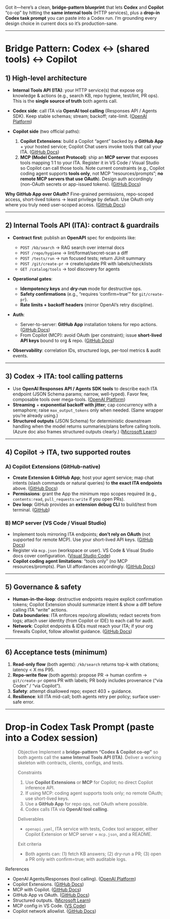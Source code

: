 Got it—here’s a clean, **bridge-pattern blueprint** that lets **Codex** and **Copilot** “co-op” by hitting the **same internal tools** (HTTP services), plus a **drop-in Codex task prompt** you can paste into a Codex run. I’m grounding every design choice in current docs so it’s production-sane.

---

# Bridge Pattern: Codex ↔ (shared tools) ↔ Copilot

## 1) High-level architecture

* **Internal Tools API (ITA)**: your HTTP service(s) that expose org knowledge & actions (e.g., search KB, repo hygiene, test/lint, PR ops). This is the **single source of truth** both agents call.
* **Codex side**: call ITA via **OpenAI tool calling** (Responses API / Agents SDK). Keep stable schemas; stream; backoff; rate-limit. ([OpenAI Platform][1])
* **Copilot side** (two official paths):

  1. **Copilot Extensions**: build a Copilot “agent” backed by a **GitHub App** + your hosted service; Copilot Chat users invoke tools that call your ITA. ([GitHub Docs][2])
  2. **MCP (Model Context Protocol)**: ship an **MCP server** that exposes tools mapping 1:1 to your ITA. Register it in VS Code / Visual Studio so Copilot can call those tools. Note current constraints (e.g., Copilot coding agent supports **tools only**, not MCP “resources/prompts”; **no remote MCP servers that use OAuth**). Design auth accordingly (non-OAuth secrets or app-issued tokens). ([GitHub Docs][3])

**Why GitHub App over OAuth?** Fine-grained permissions, repo-scoped access, short-lived tokens → least privilege by default. Use OAuth only where you truly need user-scoped access. ([GitHub Docs][4])

---

## 2) Internal Tools API (ITA): contract & guardrails

* **Contract first**: publish an **OpenAPI** spec for endpoints like:

  * `POST /kb/search` → RAG search over internal docs
  * `POST /repo/hygiene` → lint/format/secret-scan a diff
  * `POST /tests/run` → run focused tests; return JUnit summary
  * `POST /git/create-pr` → create/update PR with labels/checklists
  * `GET /catalog/tools` → tool discovery for agents
* **Operational gates**:

  * **Idempotency keys** and **dry-run** mode for destructive ops.
  * **Safety confirmations** (e.g., “requires ‘confirm=true’” for `git/create-pr`).
  * **Rate limits + backoff headers** (mirror OpenAI’s retry discipline).
* **Auth**:

  * Server-to-server: **GitHub App** installation tokens for repo actions. ([GitHub Docs][4])
  * From Copilot (MCP): avoid OAuth (per constraint); issue **short-lived API keys** bound to org & repo. ([GitHub Docs][5])
* **Observability**: correlation IDs, structured logs, per-tool metrics & audit events.

---

## 3) Codex → ITA: tool calling patterns

* Use **OpenAI Responses API / Agents SDK tools** to describe each ITA endpoint (JSON Schema params; narrow, well-typed). Favor few, composable tools over mega-tools. ([OpenAI Platform][1])
* **Streaming** + **exponential backoff with jitter**; cap concurrency with a semaphore; raise `max_output_tokens` only when needed. (Same wrapper you’re already using.)
* **Structured outputs** (JSON Schema) for deterministic downstream handling when the model returns summaries/plans before calling tools. (Azure doc also frames structured outputs clearly.) ([Microsoft Learn][6])

---

## 4) Copilot → ITA, two supported routes

### A) Copilot Extensions (GitHub-native)

* **Create Extension & GitHub App**; host your agent service; map chat intents (slash commands or natural queries) to **the exact ITA endpoints** above. ([GitHub Docs][2])
* **Permissions**: grant the App the minimum repo scopes required (e.g., `contents:read`, `pull_requests:write` if you open PRs).
* **Dev loop**: GitHub provides an **extension debug CLI** to build/test from terminal. ([GitHub][7])

### B) MCP server (VS Code / Visual Studio)

* Implement tools mirroring ITA endpoints; **don’t rely on OAuth** (not supported for remote MCP). Use your short-lived API keys. ([GitHub Docs][5])
* Register via `mcp.json` (workspace or user). VS Code & Visual Studio docs cover configuration. ([Visual Studio Code][8])
* **Copilot coding agent limitations**: “tools only” (no MCP resources/prompts). Plan UI affordances accordingly. ([GitHub Docs][5])

---

## 5) Governance & safety

* **Human-in-the-loop**: destructive endpoints require explicit confirmation tokens; Copilot Extension should summarize intent & show a diff before calling ITA “write” actions.
* **Data boundaries**: ITA enforces repo/org allowlists; redact secrets from logs; attach user identity (from Copilot or IDE) to each call for audit.
* **Network**: Copilot endpoints & IDEs must reach your ITA; if your org firewalls Copilot, follow allowlist guidance. ([GitHub Docs][9])

---

## 6) Acceptance tests (minimum)

1. **Read-only flow** (both agents): `/kb/search` returns top-k with citations; latency < X ms P95.
2. **Repo-write flow** (both agents): propose PR → human confirm → `git/create-pr` opens PR with labels; PR body includes provenance (“via Codex” / “via Copilot”).
3. **Safety**: attempt disallowed repo; expect 403 + guidance.
4. **Resilience**: kill ITA mid-call; both agents retry per policy; surface user-safe error.

---

# Drop-in **Codex Task Prompt** (paste into a Codex session)

> Objective
> Implement a **bridge-pattern “Codex & Copilot co-op”** so both agents call the **same Internal Tools API (ITA)**. Deliver a working skeleton with contracts, clients, configs, and tests.
>
> Constraints
> 1) Use **Copilot Extensions** or **MCP** for Copilot; no direct Copilot inference API.  
> 2) If using MCP: coding agent supports tools only; no remote OAuth; use short-lived keys.  
> 3) Use a **GitHub App** for repo ops, not OAuth where possible.  
> 4) Codex calls ITA via **OpenAI tool calling**.
>
> Deliverables
> - `openapi.yaml`, ITA service with tests, Codex tool wrapper, either Copilot Extension or MCP server + `mcp.json`, and a README.
>
> Exit criteria
> - Both agents can: (1) fetch KB answers; (2) dry-run a PR; (3) open a PR only with confirm=true; with auditable logs.

References
- OpenAI Agents/Responses (tool calling). ([OpenAI Platform][1])
- Copilot Extensions. ([GitHub Docs][2])
- MCP with Copilot. ([GitHub Docs][3])
- GitHub App vs OAuth. ([GitHub Docs][4])
- Structured outputs. ([Microsoft Learn][6])
- MCP config in VS Code. ([VS Code][8])
- Copilot network allowlist. ([GitHub Docs][9])

[1]: https://platform.openai.com/docs/guides/agents-sdk?utm_source=chatgpt.com
[2]: https://docs.github.com/en/copilot/how-tos/use-copilot-extensions?utm_source=chatgpt.com
[3]: https://docs.github.com/en/copilot/concepts/about-mcp?utm_source=chatgpt.com
[4]: https://docs.github.com/en/apps/oauth-apps/building-oauth-apps/differences-between-github-apps-and-oauth-apps?utm_source=chatgpt.com
[5]: https://docs.github.com/en/copilot/concepts/coding-agent/mcp-and-coding-agent?utm_source=chatgpt.com
[6]: https://learn.microsoft.com/en-us/azure/ai-foundry/openai/how-to/structured-outputs?utm_source=chatgpt.com
[7]: https://github.com/features/copilot/extensions?utm_source=chatgpt.com
[8]: https://code.visualstudio.com/docs/copilot/customization/mcp-servers?utm_source=chatgpt.com
[9]: https://docs.github.com/en/copilot/responsible-use/copilot-in-the-cli?utm_source=chatgpt.com
